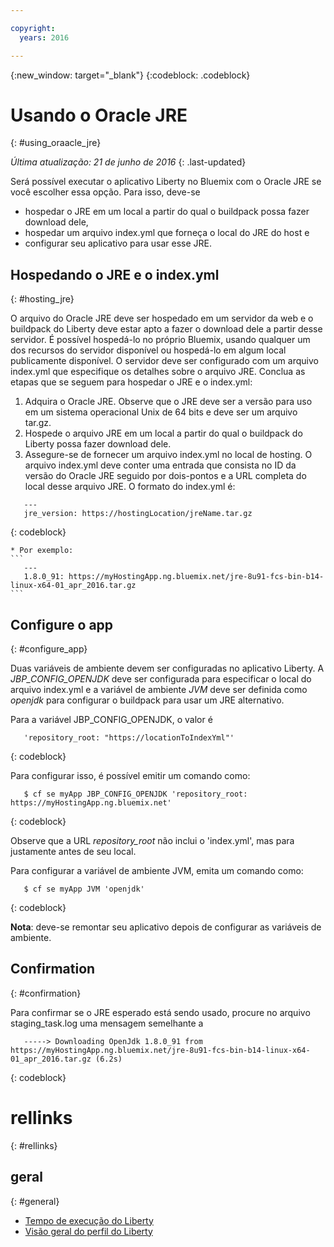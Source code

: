 ```yaml
---

copyright:
  years: 2016

---
```


{:new_window: target="_blank"}
{:codeblock: .codeblock}

# Usando o Oracle JRE
{: #using_oraacle_jre}

*Última atualização: 21 de junho de 2016*
{: .last-updated}

Será possível executar o aplicativo Liberty no Bluemix com o Oracle JRE se você escolher essa opção. Para isso, deve-se
* hospedar o JRE em um local a partir do qual o buildpack possa fazer download dele,
* hospedar um arquivo index.yml que forneça o local do JRE do host e
* configurar seu aplicativo para usar esse JRE.

## Hospedando o JRE e o index.yml
{: #hosting_jre}

O arquivo do Oracle JRE deve ser hospedado em um servidor da web e o buildpack do Liberty deve estar apto a fazer o download dele a partir desse servidor. É possível hospedá-lo no próprio Bluemix, usando qualquer um dos recursos do servidor disponível ou hospedá-lo em algum local publicamente disponível.  O servidor deve ser configurado com um arquivo index.yml que especifique os detalhes sobre o arquivo JRE. Conclua as etapas que se seguem para hospedar o JRE e o index.yml:
  1. Adquira o Oracle JRE. Observe que o JRE deve ser a versão para uso em um sistema operacional Unix de 64 bits e deve ser um arquivo tar.gz.
  2. Hospede o arquivo JRE em um local a partir do qual o buildpack do Liberty possa fazer download dele.  
  3. Assegure-se de fornecer um arquivo index.yml no local de hosting. O arquivo index.yml deve conter uma entrada que consista no ID da versão do Oracle JRE seguido por dois-pontos e a URL completa do local desse arquivo JRE. O formato do index.yml é:
```
   ---
   jre_version: https://hostingLocation/jreName.tar.gz
```
{: codeblock}

    * Por exemplo:
    ```
       ---
       1.8.0_91: https://myHostingApp.ng.bluemix.net/jre-8u91-fcs-bin-b14-linux-x64-01_apr_2016.tar.gz
    ```

## Configure o app
{: #configure_app}

Duas variáveis de ambiente devem ser configuradas no aplicativo Liberty. A *JBP_CONFIG_OPENJDK* deve ser configurada para especificar o local do arquivo index.yml e a variável de ambiente *JVM* deve ser definida como *openjdk* para configurar o buildpack para usar um JRE alternativo.

Para a variável JBP_CONFIG_OPENJDK, o valor é
```
   'repository_root: "https://locationToIndexYml"'
```
{: codeblock}

Para configurar isso, é possível emitir um comando como:
```
   $ cf se myApp JBP_CONFIG_OPENJDK 'repository_root: https://myHostingApp.ng.bluemix.net'
```
{: codeblock}

Observe que a URL *repository_root* não inclui o 'index.yml', mas para justamente antes de seu local.

Para configurar a variável de ambiente JVM, emita um comando como:
```
   $ cf se myApp JVM 'openjdk'
```
{: codeblock}

**Nota**: deve-se remontar seu aplicativo depois de configurar as variáveis de ambiente.

## Confirmation
{: #confirmation}

Para confirmar se o JRE esperado está sendo usado, procure no arquivo staging_task.log uma mensagem semelhante a
```
   -----> Downloading OpenJdk 1.8.0_91 from https://myHostingApp.ng.bluemix.net/jre-8u91-fcs-bin-b14-linux-x64-01_apr_2016.tar.gz (6.2s)
```
{: codeblock}

# rellinks
{: #rellinks}
## geral
{: #general}
* [Tempo de execução do Liberty](index.html)
* [Visão geral do perfil do Liberty](http://www-01.ibm.com/support/knowledgecenter/SSAW57_8.5.5/com.ibm.websphere.wlp.nd.doc/ae/cwlp_about.html)

